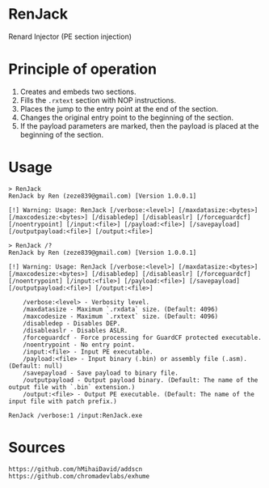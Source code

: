 # RenJack
Renard Injector (PE section injection)
# Principle of operation
1. Creates and embeds two sections.
2. Fills the `.rxtext` section with NOP instructions.
3. Places the jump to the entry point at the end of the section.
4. Changes the original entry point to the beginning of the section.
5. If the payload parameters are marked, then the payload is placed at the beginning of the section.
# Usage
```
> RenJack
RenJack by Ren (zeze839@gmail.com) [Version 1.0.0.1]

[!] Warning: Usage: RenJack [/verbose:<level>] [/maxdatasize:<bytes>] [/maxcodesize:<bytes>] [/disabledep] [/disableaslr] [/forceguardcf] [/noentrypoint] [/input:<file>] [/payload:<file>] [/savepayload] [/outputpayload:<file>] [/output:<file>]
```
```
> RenJack /?
RenJack by Ren (zeze839@gmail.com) [Version 1.0.0.1]

[!] Warning: Usage: RenJack [/verbose:<level>] [/maxdatasize:<bytes>] [/maxcodesize:<bytes>] [/disabledep] [/disableaslr] [/forceguardcf] [/noentrypoint] [/input:<file>] [/payload:<file>] [/savepayload] [/outputpayload:<file>] [/output:<file>]

    /verbose:<level> - Verbosity level.
    /maxdatasize - Maximum `.rxdata` size. (Default: 4096)
    /maxcodesize - Maximum `.rxtext` size. (Default: 4096)
    /disabledep - Disables DEP.
    /disableaslr - Disables ASLR.
    /forceguardcf - Force processing for GuardCF protected executable.
    /noentrypoint - No entry point.
    /input:<file> - Input PE executable.
    /payload:<file> - Input binary (.bin) or assembly file (.asm). (Default: null)
    /savepayload - Save payload to binary file.
    /outputpayload - Output payload binary. (Default: The name of the output file with `.bin` extension.)
    /output:<file> - Output PE executable. (Default: The name of the input file with patch prefix.)
```
```
RenJack /verbose:1 /input:RenJack.exe
```
# Sources
```
https://github.com/hMihaiDavid/addscn
https://github.com/chromadevlabs/exhume
```
